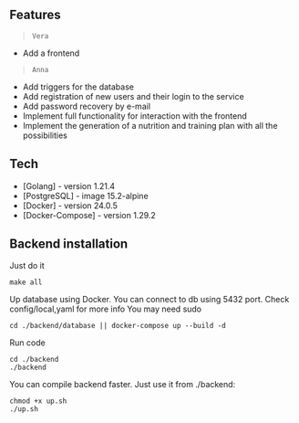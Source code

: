 ## Features

> `Vera`
- Add a frontend

> `Anna`
- Add triggers for the database
- Add registration of new users and their login to the service
- Add password recovery by e-mail
- Implement full functionality for interaction with the frontend
- Implement the generation of a nutrition and training plan with all the possibilities

## Tech

- [Golang] - version 1.21.4
- [PostgreSQL] - image 15.2-alpine
- [Docker] - version 24.0.5
- [Docker-Compose] - version 1.29.2

## Backend installation

Just do it
```
make all
```
Up database using Docker. You can connect to db using 5432 port. Check config/local,yaml for more info
You may need sudo
```
cd ./backend/database || docker-compose up --build -d
```
Run code
```
cd ./backend
./backend
```
You can compile backend faster. Just use it from ./backend:
```
chmod +x up.sh
./up.sh
```